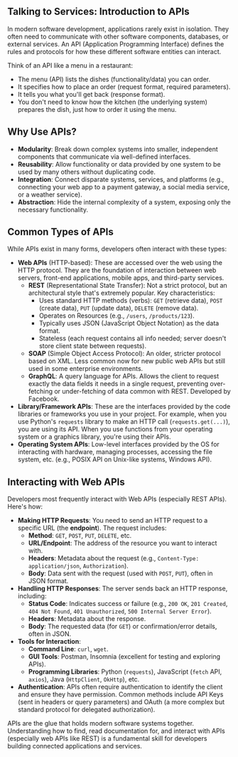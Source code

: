 ## Talking to Services: Introduction to APIs

In modern software development, applications rarely exist in isolation. They often need to communicate with other software components, databases, or external services. An API (Application Programming Interface) defines the rules and protocols for how these different software entities can interact.

Think of an API like a menu in a restaurant:

- The menu (API) lists the dishes (functionality/data) you can order.
- It specifies how to place an order (request format, required parameters).
- It tells you what you'll get back (response format).
- You don't need to know how the kitchen (the underlying system) prepares the dish, just how to order it using the menu.

## Why Use APIs?

- **Modularity**: Break down complex systems into smaller, independent components that communicate via well-defined interfaces.
- **Reusability**: Allow functionality or data provided by one system to be used by many others without duplicating code.
- **Integration**: Connect disparate systems, services, and platforms (e.g., connecting your web app to a payment gateway, a social media service, or a weather service).
- **Abstraction**: Hide the internal complexity of a system, exposing only the necessary functionality.

## Common Types of APIs

While APIs exist in many forms, developers often interact with these types:

- **Web APIs** (HTTP-based): These are accessed over the web using the HTTP protocol. They are the foundation of interaction between web servers, front-end applications, mobile apps, and third-party services.
    - **REST** (Representational State Transfer): Not a strict protocol, but an architectural style that's extremely popular. Key characteristics:
        - Uses standard HTTP methods (verbs): `GET` (retrieve data), `POST` (create data), `PUT` (update data), `DELETE` (remove data).
        - Operates on Resources (e.g., `/users`, `/products/123`).
        - Typically uses JSON (JavaScript Object Notation) as the data format.
        - Stateless (each request contains all info needed; server doesn't store client state between requests).
    - **SOAP** (Simple Object Access Protocol): An older, stricter protocol based on XML. Less common now for new public web APIs but still used in some enterprise environments.
    - **GraphQL**: A query language for APIs. Allows the client to request exactly the data fields it needs in a single request, preventing over-fetching or under-fetching of data common with REST. Developed by Facebook.
- **Library/Framework APIs**: These are the interfaces provided by the code libraries or frameworks you use in your project. For example, when you use Python's `requests` library to make an HTTP call (`requests.get(...)`), you are using its API. When you use functions from your operating system or a graphics library, you're using their APIs.
- **Operating System APIs**: Low-level interfaces provided by the OS for interacting with hardware, managing processes, accessing the file system, etc. (e.g., POSIX API on Unix-like systems, Windows API).

## Interacting with Web APIs

Developers most frequently interact with Web APIs (especially REST APIs). Here's how:

- **Making HTTP Requests**: You need to send an HTTP request to a specific URL (the **endpoint**). The request includes:
    - **Method**: `GET`, `POST`, `PUT`, `DELETE`, etc.
    - **URL/Endpoint**: The address of the resource you want to interact with.
    - **Headers**: Metadata about the request (e.g., `Content-Type: application/json`, `Authorization`).
    - **Body**: Data sent with the request (used with `POST`, `PUT`), often in JSON format.
- **Handling HTTP Responses**: The server sends back an HTTP response, including:
    - **Status Code**: Indicates success or failure (e.g., `200 OK`, `201 Created`, `404 Not Found`, `401 Unauthorized`, `500 Internal Server Error`).
    - **Headers**: Metadata about the response.
    - **Body**: The requested data (for `GET`) or confirmation/error details, often in JSON.
- **Tools for Interaction**:
    - **Command Line**: `curl`, `wget`.
    - **GUI Tools**: Postman, Insomnia (excellent for testing and exploring APIs).
    - **Programming Libraries**: Python (`requests`), JavaScript (`fetch` API, `axios`), Java (`HttpClient`, `OkHttp`), etc.
- **Authentication**: APIs often require authentication to identify the client and ensure they have permission. Common methods include API Keys (sent in headers or query parameters) and OAuth (a more complex but standard protocol for delegated authorization).


APIs are the glue that holds modern software systems together. Understanding how to find, read documentation for, and interact with APIs (especially web APIs like REST) is a fundamental skill for developers building connected applications and services.
